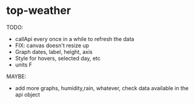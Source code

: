 # top-weather

TODO:

- callApi every once in a while to refresh the data
- FIX: canvas doesn't resize up
- Graph dates, label, height, axis
- Style for hovers, selected day, etc
- units F

MAYBE:

- add more graphs, humidity,rain, whatever, check data available in the api object
